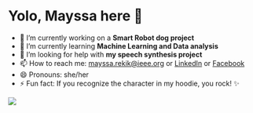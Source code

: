 # Yolo, Mayssa here 👋

<!--

-  👯 I’m looking to collaborate on 
- 💬 Ask me about **Speech recognition**
- ![Views](https://komarev.com/ghpvc/?username=iammayssa)
link for stats : https://github-readme-stats.vercel.app/api?username=iammayssa&&show_icons=true&title_color=ffffff&icon_color=bb2acf&text_color=daf7dc&bg_color=151515
-->

-  🔭 I’m currently working on a **Smart Robot dog project**
- 🌱 I’m currently learning **Machine Learning and Data analysis**
- 🤔 I’m looking for help with **my speech synthesis project**
- 📫 How to reach me: mayssa.rekik@ieee.org or [LinkedIn](https://www.linkedin.com/in/mayssa-r-933a3bb6/) or [Facebook](https://www.facebook.com/rekik.mayssa.7)
- 😄 Pronouns: she/her
- ⚡ Fun fact: If you recognize the character in my hoodie, you rock! ✨

<img src="https://github-readme-stats.vercel.app/api?username=iammayssa&&show_icons=true&title_color=ffffff&icon_color=F5F773&text_color=daf7dc&bg_color=151515">
